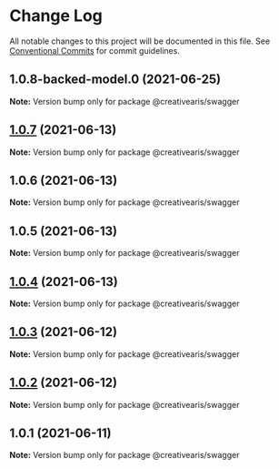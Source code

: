 # Change Log

All notable changes to this project will be documented in this file.
See [Conventional Commits](https://conventionalcommits.org) for commit guidelines.

## 1.0.8-backed-model.0 (2021-06-25)

**Note:** Version bump only for package @creativearis/swagger





## [1.0.7](https://github.com/yurikrupnik/mussia8/compare/@creativearis/swagger@1.0.6...@creativearis/swagger@1.0.7) (2021-06-13)

**Note:** Version bump only for package @creativearis/swagger





## 1.0.6 (2021-06-13)

**Note:** Version bump only for package @creativearis/swagger





## 1.0.5 (2021-06-13)

**Note:** Version bump only for package @creativearis/swagger





## [1.0.4](https://github.com/yurikrupnik/mussia8/compare/@creativearis/swagger@1.0.3...@creativearis/swagger@1.0.4) (2021-06-13)

**Note:** Version bump only for package @creativearis/swagger





## [1.0.3](https://github.com/yurikrupnik/mussia8/compare/@creativearis/swagger@1.0.1...@creativearis/swagger@1.0.3) (2021-06-12)

**Note:** Version bump only for package @creativearis/swagger





## [1.0.2](https://github.com/yurikrupnik/mussia8/compare/@creativearis/swagger@1.0.1...@creativearis/swagger@1.0.2) (2021-06-12)

**Note:** Version bump only for package @creativearis/swagger





## 1.0.1 (2021-06-11)

**Note:** Version bump only for package @creativearis/swagger
